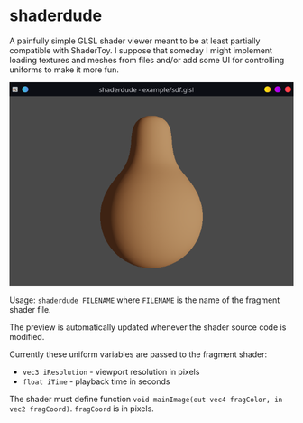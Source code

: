 # shaderdude

A painfully simple GLSL shader viewer meant to be at least partially compatible with ShaderToy. I suppose that someday I might implement loading textures and meshes from files and/or add some UI for controlling uniforms to make it more fun.

<img src=img/ss1.png />

Usage: `shaderdude FILENAME` where `FILENAME` is the name of the fragment shader file.

The preview is automatically updated whenever the shader source code is modified.

Currently these uniform variables are passed to the fragment shader:
 - `vec3 iResolution` - viewport resolution in pixels
 - `float iTime` - playback time in seconds
 
The shader must define function `void mainImage(out vec4 fragColor, in vec2 fragCoord)`. `fragCoord` is in pixels.


